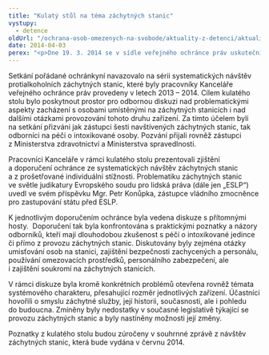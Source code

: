 ```yaml
---
title: "Kulatý stůl na téma záchytných stanic"
vystupy:
  - detence
oldUrl: "/ochrana-osob-omezenych-na-svobode/aktuality-z-detenci/aktuality-z-detenci-2014/kulaty-stul-na-tema-zachytnych-stanic/"
date: 2014-04-03
perex: "<p>Dne 19. 3. 2014 se v sídle veřejného ochránce práv uskutečnil kulatý stůl na téma „Aktuální otázky zacházení s osobami na protialkoholních a protitoxikomanických záchytných stanicích“.</p>"
---
```


<!-- imported from the old website -->

<p>Setkání pořádané ochránkyní navazovalo na sérii systematických návštěv protialkoholních záchytných stanic, které byly pracovníky Kanceláře veřejného ochránce práv provedeny v letech 2013 – 2014. Cílem kulatého stolu bylo poskytnout prostor pro odbornou diskuzi nad problematickými aspekty zacházení s osobami umístěnými na záchytných stanicích i nad dalšími otázkami provozování tohoto druhu zařízení. Za tímto účelem byli na setkání přizváni jak zástupci šesti navštívených záchytných stanic, tak odborníci na péči o intoxikované osoby. Pozvání přijali rovněž zástupci z Ministerstva zdravotnictví a Ministerstva spravedlnosti. </p><p>Pracovníci Kanceláře v rámci kulatého stolu prezentovali zjištění a doporučení ochránce ze systematických návštěv záchytných stanic a z prošetřované individuální stížnosti. Problematiku záchytných stanic ve světle judikatury Evropského soudu pro lidská práva (dále jen „ESLP“) uvedl ve svém příspěvku Mgr. Petr Konůpka, zástupce vládního zmocněnce pro zastupování státu před ESLP. </p><p>K jednotlivým doporučením ochránce byla vedena diskuze s přítomnými hosty.  Doporučení tak byla konfrontována s praktickými poznatky a názory odborníků, kteří mají dlouhodobou zkušenost s péčí o intoxikované jedince či přímo z provozu záchytných stanic. Diskutovány byly zejména otázky umisťování osob na stanici, zajištění bezpečnosti zachycených a personálu, používání omezovacích prostředků, personálního zabezpečení, ale i zajištění soukromí na záchytných stanicích. </p><p>V rámci diskuze byla kromě konkrétních problémů otevřena rovněž témata systémového charakteru, přesahující rozměr jednotlivých zařízení. Účastníci hovořili o smyslu záchytné služby, její historii, současnosti, ale i pohledu do budoucna. Zmíněny byly nedostatky v současné legislativě týkající se provozu záchytných stanic a byly nastíněny možnosti její změny. </p>Poznatky z kulatého stolu budou zúročeny v souhrnné zprávě z návštěv záchytných stanic, která bude vydána v červnu 2014.
